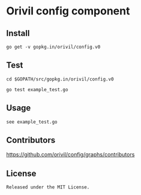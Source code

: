 # Orivil config component

## Install

```
go get -v gopkg.in/orivil/config.v0
```

## Test

```
cd $GOPATH/src/gopkg.in/orivil/config.v0

go test example_test.go
```

## Usage

```
see example_test.go
```

## Contributors

https://github.com/orivil/config/graphs/contributors

## License

```
Released under the MIT License.
```
